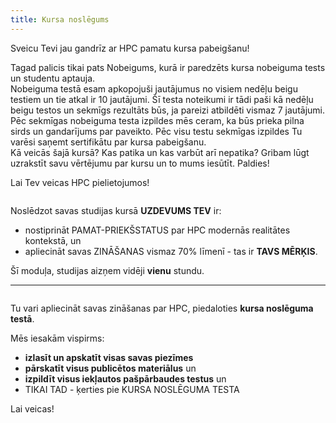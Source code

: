 ```yaml
---
title: Kursa noslēgums
---
```


Sveicu Tevi jau gandrīz ar HPC pamatu kursa pabeigšanu!  

Tagad palicis tikai pats Nobeigums, kurā ir paredzēts kursa nobeiguma tests un studentu aptauja.  
Nobeiguma testā esam apkopojuši jautājumus no visiem nedēļu beigu testiem un tie atkal ir 10 jautājumi. Šī testa noteikumi ir tādi paši kā nedēļu beigu testos un sekmīgs rezultāts būs, ja pareizi atbildēti vismaz 7 jautājumi. Pēc sekmīgas nobeiguma testa izpildes mēs ceram, ka būs prieka pilna sirds un gandarījums par paveikto. Pēc visu testu sekmīgas izpildes Tu varēsi saņemt sertifikātu par kursa pabeigšanu.  
Kā veicās šajā kursā? Kas patika un kas varbūt arī nepatika? Gribam lūgt uzrakstīt savu vērtējumu par kursu un to mums iesūtīt. Paldies!  

Lai Tev veicas HPC pielietojumos!


```attention-note {label: "Tavs uzdevums"}
```

Noslēdzot savas studijas kursā  **UZDEVUMS TEV** ir:
- nostiprināt PAMAT-PRIEKŠSTATUS par HPC modernās realitātes kontekstā, un
- apliecināt savas ZINĀŠANAS vismaz 70% līmenī - tas ir **TAVS MĒRĶIS**.


Šī moduļa, studijas aizņem vidēji **vienu** stundu.


---

```attention-note {label: "Noslēgumā"}
```
Tu vari apliecināt savas zināšanas par HPC, piedaloties **kursa noslēguma testā**.  

Mēs iesakām vispirms:
-  **izlasīt un apskatīt visas savas piezīmes** 
-  **pārskatīt visus publicētos materiālus** un 
- **izpildīt visus iekļautos pašpārbaudes testus** un 
- TIKAI TAD - ķerties pie KURSA NOSLĒGUMA TESTA

Lai veicas!

